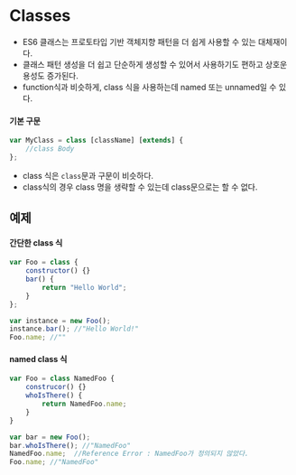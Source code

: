 # Classes

- ES6 클래스는 프로토타입 기반 객체지향 패턴을 더 쉽게 사용할 수 있는 대체재이다.
- 클래스 패턴 생성을 더 쉽고 단순하게 생성할 수 있어서 사용하기도 편하고 상호운용성도 증가된다.
- function식과 비슷하게, class 식을 사용하는데 named 또는 unnamed일 수 있다.

#### 기본 구문
```js
var MyClass = class [className] [extends] {
    //class Body
};
```
- class 식은 `class`문과 구문이 비슷하다.
- class식의 경우 class 명을 생략할 수 있는데 class문으로는 할 수 없다.

## 예제
#### 간단한 class 식
```js
var Foo = class {
    constructor() {}
    bar() {
        return "Hello World";
    }
};

var instance = new Foo();
instance.bar(); //"Hello World!"
Foo.name; //""
```

#### named class 식
```js
var Foo = class NamedFoo {
    construcor() {}
    whoIsThere() {
        return NamedFoo.name;
    }
}

var bar = new Foo();
bar.whoIsThere(); //"NamedFoo"
NamedFoo.name;  //Reference Error : NamedFoo가 정의되지 않았다.
Foo.name; //"NamedFoo"
```
